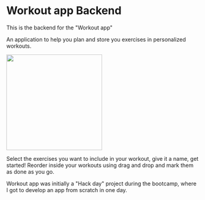# Workout app Backend

This is the backend for the "Workout app"

An application to help you plan and store you exercises in personalized workouts.

<img src="https://user-images.githubusercontent.com/73835849/132840141-c744ffa3-c78b-4422-8f2c-eb4016ae5beb.png" width="250">

Select the exercises you want to include in your workout, give it a name, get started! 
Reorder inside your workouts using drag and drop and mark them as done as you go.

Workout app was initially a "Hack day" project during the bootcamp, where I got to develop an app from scratch in one day.
